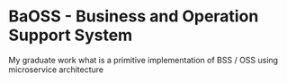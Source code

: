 # BaOSS - Business and Operation Support System
My graduate work what is a primitive implementation of BSS / OSS using microservice architecture
